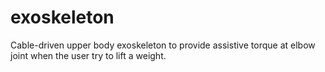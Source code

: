 # exoskeleton
Cable-driven upper body exoskeleton to provide assistive torque at elbow joint when the user try to lift a weight.
